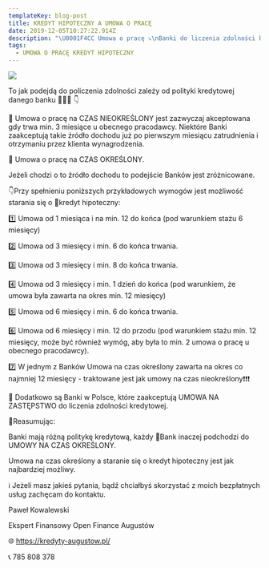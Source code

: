 ```yaml
---
templateKey: blog-post
title: KREDYT HIPOTECZNY A UMOWA O PRACĘ
date: 2019-12-05T10:27:22.914Z
description: "\U0001F4CC Umowa o pracę ⤵️\nBanki do liczenia zdolności kredytowej akceptują zarówno umowę o pracę na czas nieokreślony jak również na czas określony oraz umowę na zastępstwo. "
tags:
  - UMOWA O PRACĘ KREDYT HIPOTECZNY
---
```

![](/img/72442378_2400497746934986_4082274193310220288_n.png)

To jak podejdą do policzenia zdolności zależy od polityki kredytowej danego banku 🏦🏦🏦 👇



📍 Umowa o pracę na CZAS NIEOKREŚLONY jest zazwyczaj akceptowana gdy trwa min. 3 miesiące u obecnego pracodawcy. Niektóre Banki zaakceptują takie źródło dochodu już po pierwszym miesiącu zatrudnienia i otrzymaniu przez klienta wynagrodzenia.

📍 Umowa o pracę na CZAS OKREŚLONY.

Jeżeli chodzi o to źródło dochodu to podejście Banków jest zróżnicowane.

👇Przy spełnieniu poniższych przykładowych wymogów jest możliwość starania się o 🏡kredyt hipoteczny:

1️⃣ Umowa od 1 miesiąca i na min. 12 do końca (pod warunkiem stażu 6 miesięcy)

2️⃣ Umowa od 3 miesięcy i min. 6 do końca trwania.

3️⃣ Umowa od 3 miesięcy i min. 8 do końca trwania.

4️⃣ Umowa od 3 miesięcy i min. 1 dzień do końca (pod warunkiem, że umowa była zawarta na okres min. 12 miesięcy)

5️⃣ Umowa od 6 miesięcy i min. 6 do końca trwania.

6️⃣ Umowa od 6 miesięcy i min. 12 do przodu (pod warunkiem stażu min. 12 miesięcy, może być również wymóg, aby była to min. 2 umowa o pracę u obecnego pracodawcy).

7️⃣ W jednym z Banków Umowa na czas określony zawarta na okres co najmniej 12 miesięcy - traktowane jest jak umowy na czas nieokreślony❗️❗️❗️



📍 Dodatkowo są Banki w Polsce, które zaakceptują UMOWA NA ZASTĘPSTWO do liczenia zdolności kredytowej.



📍Reasumując:

Banki mają różną politykę kredytową, każdy 🏦Bank inaczej podchodzi do UMOWY NA CZAS OKREŚLONY.

Umowa na czas określony a staranie się o kredyt hipoteczny jest jak najbardziej możliwy.



ℹ️ Jeżeli masz jakieś pytania, bądź chciałbyś skorzystać z moich bezpłatnych usług zachęcam do kontaktu.



Paweł Kowalewski

Ekspert Finansowy Open Finance Augustów

🌐 https://kredyty-augustow.pl/

📞 785 808 378
